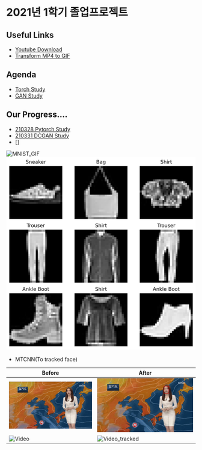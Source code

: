
# 2021년 1학기 졸업프로젝트

## Useful Links  
- [Youtube Download](https://ko.savefrom.net/1-%EC%9C%A0%ED%8A%9C%EB%B8%8C-%EB%B9%84%EB%94%94%EC%98%A4-%EB%8B%A4%EC%9A%B4%EB%A1%9C%EB%93%9C-%ED%95%98%EB%8A%94-%EB%B0%A9%EB%B2%95.html)
- [Transform MP4 to GIF](https://ezgif.com/)

## Agenda  
- [Torch Study](https://github.com/KNU-BrainAI-Capstone2021/CaptainGyu/tree/main/torch_train)
- [GAN Study](https://github.com/KNU-BrainAI-Capstone2021/CaptainGyu/tree/main/paper)


## Our Progress....

- [210328 Pytorch Study](https://github.com/KNU-BrainAI-Capstone2021/CaptainGyu/tree/main/vanila_gan)  
- [210331 DCGAN Study](https://github.com/KNU-BrainAI-Capstone2021/CaptainGyu/blob/main/paper/1511.06434.pdf)
- []


![MNIST_GIF](./img/generator_images.gif)  
![Torch_Study](./img/FashionMNIST.png)
　  
- MTCNN(To tracked face)  
  
|Before|After|
|------|---|
|![Video](img/video.gif)  |![Video_tracked](/img/video_tracked.gif)|
|![Video](img/vidoe_news.gif)|![Video_tracked](img/video_news_tracked.gif)|